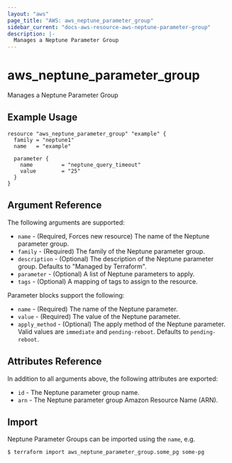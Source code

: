 ```yaml
---
layout: "aws"
page_title: "AWS: aws_neptune_parameter_group"
sidebar_current: "docs-aws-resource-aws-neptune-parameter-group"
description: |-
  Manages a Neptune Parameter Group
---
```


# aws_neptune_parameter_group

Manages a Neptune Parameter Group

## Example Usage

```hcl
resource "aws_neptune_parameter_group" "example" {
  family = "neptune1"
  name   = "example"

  parameter {
    name         = "neptune_query_timeout"
    value        = "25"
  }
}
```

## Argument Reference

The following arguments are supported:

* `name` - (Required, Forces new resource) The name of the Neptune parameter group.
* `family` - (Required) The family of the Neptune parameter group.
* `description` - (Optional) The description of the Neptune parameter group. Defaults to "Managed by Terraform".
* `parameter` - (Optional) A list of Neptune parameters to apply.
* `tags` - (Optional) A mapping of tags to assign to the resource.

Parameter blocks support the following:

* `name`  - (Required) The name of the Neptune parameter.
* `value` - (Required) The value of the Neptune parameter.
* `apply_method` - (Optional) The apply method of the Neptune parameter. Valid values are `immediate` and `pending-reboot`. Defaults to `pending-reboot`.


## Attributes Reference

In addition to all arguments above, the following attributes are exported:

* `id` - The Neptune parameter group name.
* `arn` - The Neptune parameter group Amazon Resource Name (ARN).

## Import

Neptune Parameter Groups can be imported using the `name`, e.g.

```
$ terraform import aws_neptune_parameter_group.some_pg some-pg
```
